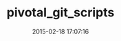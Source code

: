 ---
layout: post
title:  "pivotal_git_scripts"
repo:   "pivotal/git_scripts"
date:   2015-02-18 17:07:16
gemurl: http://github.com/pivotal/git_scripts
---